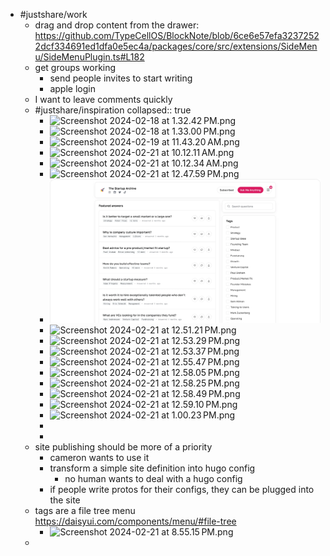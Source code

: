 - #justshare/work
	- drag and drop content from the drawer: https://github.com/TypeCellOS/BlockNote/blob/6ce6e57efa32372522dcf334691ed1dfa0e5ec4a/packages/core/src/extensions/SideMenu/SideMenuPlugin.ts#L182
	- get groups working
		- send people invites to start writing
		- apple login
	- I want to leave comments quickly
	- #justshare/inspiration
	  collapsed:: true
		- ![Screenshot 2024-02-18 at 1.32.42 PM.png](../assets/Screenshot_2024-02-18_at_1.32.42 PM_1708548534664_0.png)
		- ![Screenshot 2024-02-18 at 1.33.00 PM.png](../assets/Screenshot_2024-02-18_at_1.33.00 PM_1708548540597_0.png)
		- ![Screenshot 2024-02-19 at 11.43.20 AM.png](../assets/Screenshot_2024-02-19_at_11.43.20 AM_1708548546535_0.png)
		- ![Screenshot 2024-02-21 at 10.12.11 AM.png](../assets/Screenshot_2024-02-21_at_10.12.11 AM_1708548552290_0.png)
		- ![Screenshot 2024-02-21 at 10.12.34 AM.png](../assets/Screenshot_2024-02-21_at_10.12.34 AM_1708548557215_0.png)
		- ![Screenshot 2024-02-21 at 12.47.59 PM.png](../assets/Screenshot_2024-02-21_at_12.47.59 PM_1708548561714_0.png)
		- ![Perch web home v2.webp](../assets/Perch_web_home_v2_1708548663930_0.webp)
		- ![Screenshot 2024-02-21 at 12.51.21 PM.png](../assets/Screenshot_2024-02-21_at_12.51.21 PM_1708548692811_0.png)
		- ![Screenshot 2024-02-21 at 12.53.29 PM.png](../assets/Screenshot_2024-02-21_at_12.53.29 PM_1708549192701_0.png)
		- ![Screenshot 2024-02-21 at 12.53.37 PM.png](../assets/Screenshot_2024-02-21_at_12.53.37 PM_1708549200877_0.png)
		- ![Screenshot 2024-02-21 at 12.55.47 PM.png](../assets/Screenshot_2024-02-21_at_12.55.47 PM_1708549230297_0.png)
		- ![Screenshot 2024-02-21 at 12.58.05 PM.png](../assets/Screenshot_2024-02-21_at_12.58.05 PM_1708549235975_0.png)
		- ![Screenshot 2024-02-21 at 12.58.25 PM.png](../assets/Screenshot_2024-02-21_at_12.58.25 PM_1708549243146_0.png)
		- ![Screenshot 2024-02-21 at 12.58.49 PM.png](../assets/Screenshot_2024-02-21_at_12.58.49 PM_1708549252627_0.png)
		- ![Screenshot 2024-02-21 at 12.59.10 PM.png](../assets/Screenshot_2024-02-21_at_12.59.10 PM_1708549261393_0.png)
		- ![Screenshot 2024-02-21 at 1.00.23 PM.png](../assets/Screenshot_2024-02-21_at_1.00.23 PM_1708549269486_0.png)
		-
		-
	- site publishing should be more of a priority
		- cameron wants to use it
		- transform a simple site definition into hugo config
			- no human wants to deal with a hugo config
		- if people write protos for their configs, they can be plugged into the site
	- tags are a file tree menu https://daisyui.com/components/menu/#file-tree
		- ![Screenshot 2024-02-21 at 8.55.15 PM.png](../assets/Screenshot_2024-02-21_at_8.55.15 PM_1708577731253_0.png)
	-